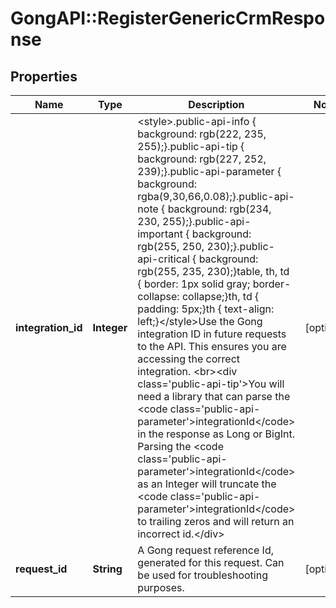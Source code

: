 # GongAPI::RegisterGenericCrmResponse

## Properties
Name | Type | Description | Notes
------------ | ------------- | ------------- | -------------
**integration_id** | **Integer** | &lt;style&gt;.public-api-info {    background: rgb(222, 235, 255);}.public-api-tip {    background: rgb(227, 252, 239);}.public-api-parameter {    background: rgba(9,30,66,0.08);}.public-api-note {    background: rgb(234, 230, 255);}.public-api-important {    background: rgb(255, 250, 230);}.public-api-critical {    background: rgb(255, 235, 230);}table, th, td {  border: 1px solid gray;  border-collapse: collapse;}th, td {  padding: 5px;}th {  text-align: left;}&lt;/style&gt;Use the Gong integration ID in future requests to the API. This ensures you are accessing the correct integration. &lt;br&gt;&lt;div class&#x3D;&#x27;public-api-tip&#x27;&gt;You will need a library that can parse the &lt;code class&#x3D;&#x27;public-api-parameter&#x27;&gt;integrationId&lt;/code&gt; in the response as Long or BigInt. Parsing the &lt;code class&#x3D;&#x27;public-api-parameter&#x27;&gt;integrationId&lt;/code&gt; as an Integer will truncate the &lt;code class&#x3D;&#x27;public-api-parameter&#x27;&gt;integrationId&lt;/code&gt; to trailing zeros and will return an incorrect id.&lt;/div&gt; | [optional] 
**request_id** | **String** | A Gong request reference Id, generated for this request. Can be used for troubleshooting purposes. | [optional] 

